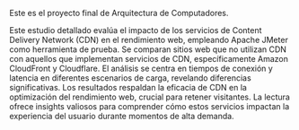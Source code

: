 Este es el proyecto final de Arquitectura de Computadores.


Este estudio detallado evalúa el impacto de los servicios de Content Delivery Network (CDN) en el rendimiento web, empleando Apache JMeter como herramienta de prueba. Se comparan sitios web que no utilizan CDN con aquellos que implementan servicios de CDN, específicamente Amazon CloudFront y Cloudflare. El análisis se centra en tiempos de conexión y latencia en diferentes escenarios de carga, revelando diferencias significativas. Los resultados respaldan la eficacia de CDN en la optimización del rendimiento web, crucial para retener visitantes. La lectura ofrece insights valiosos para comprender cómo estos servicios impactan la experiencia del usuario durante momentos de alta demanda.
